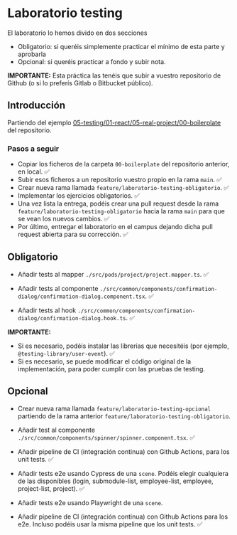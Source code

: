 # Laboratorio testing

El laboratorio lo hemos divido en dos secciones

- Obligatorio: si queréis simplemente practicar el mínimo de esta parte y aprobarla
- Opcional: si queréis practicar a fondo y subir nota.

**IMPORTANTE:** Esta práctica las tenéis que subir a vuestro repositorio de Github (o si lo preferís Gitlab o Bitbucket público).

## Introducción

Partiendo del ejemplo [05-testing/01-react/05-real-project/00-boilerplate](https://github.com/Lemoncode/master-frontend-lemoncode/tree/master/05-testing/01-react/05-real-project/00-boilerplate) del repositorio.

### Pasos a seguir

- Copiar los ficheros de la carpeta `00-boilerplate` del repositorio anterior, en local. ✅
- Subir esos ficheros a un repositorio vuestro propio en la rama `main`. ✅
- Crear nueva rama llamada `feature/laboratorio-testing-obligatorio`. ✅
- Implementar los ejercicios obligatorios. ✅
- Una vez lista la entrega, podéis crear una pull request desde la rama `feature/laboratorio-testing-obligatorio` hacia la rama `main` para que se vean los nuevos cambios. ✅
- Por último, entregar el laboratorio en el campus dejando dicha pull request abierta para su corrección. ✅

## Obligatorio

- Añadir tests al mapper `./src/pods/project/project.mapper.ts`. ✅

- Añadir tests al componente `./src/common/components/confirmation-dialog/confirmation-dialog.component.tsx`. ✅

- Añadir tests al hook `./src/common/components/confirmation-dialog/confirmation-dialog.hook.ts`. ✅

**IMPORTANTE:**

- Si es necesario, podéis instalar las librerias que necesitéis (por ejemplo, `@testing-library/user-event`). ✅
- Si es necesario, se puede modificar el código original de la implementación, para poder cumplir con las pruebas de testing.

## Opcional

- Crear nueva rama llamada `feature/laboratorio-testing-opcional` partiendo de la rama anterior `feature/laboratorio-testing-obligatorio`.

- Añadir test al componente `./src/common/components/spinner/spinner.component.tsx`. ✅

- Añadir pipeline de CI (integración continua) con Github Actions, para los unit tests. ✅

- Añadir tests e2e usando Cypress de una `scene`. Podéis elegir cualquiera de las disponibles (login, submodule-list, employee-list, employee, project-list, project). ✅

- Añadir tests e2e usando Playwright de una `scene`.

- Añadir pipeline de CI (integración continua) con Github Actions para los e2e. Incluso podéis usar la misma pipeline que los unit tests. ✅
